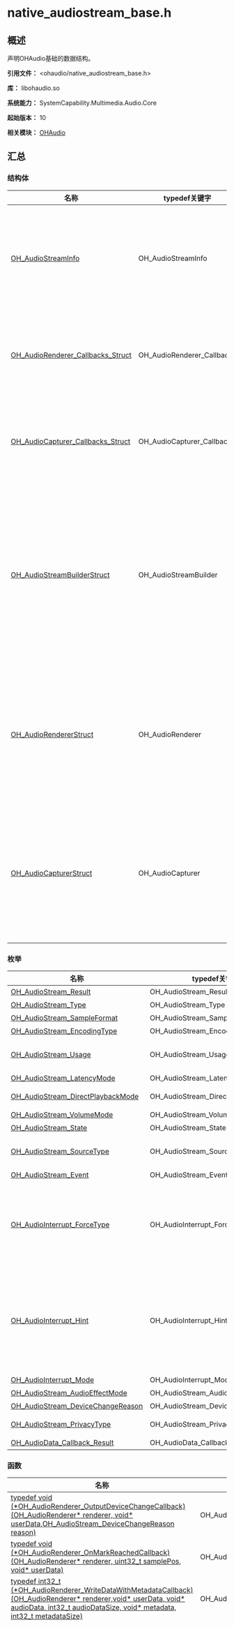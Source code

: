 # native_audiostream_base.h

## 概述

声明OHAudio基础的数据结构。

**引用文件：** <ohaudio/native_audiostream_base.h>

**库：** libohaudio.so

**系统能力：** SystemCapability.Multimedia.Audio.Core

**起始版本：** 10

**相关模块：** [OHAudio](capi-ohaudio.md)

## 汇总

### 结构体

| 名称 | typedef关键字 | 描述 |
| -- | -- | -- |
| [OH_AudioStreamInfo](capi-oh-audiostreaminfo.md) | OH_AudioStreamInfo | 定义音频流信息，用于描述基本音频格式。 |
| [OH_AudioRenderer_Callbacks_Struct](capi-oh-audiorenderer-callbacks-struct.md) | OH_AudioRenderer_Callbacks | 声明输出音频流的回调函数指针。 |
| [OH_AudioCapturer_Callbacks_Struct](capi-oh-audiocapturer-callbacks-struct.md) | OH_AudioCapturer_Callbacks | 声明输入音频流的回调函数指针。 |
| [OH_AudioStreamBuilderStruct](capi-oh-audiostreambuilderstruct.md) | OH_AudioStreamBuilder | 声明音频流的构造器。构造器实例通常被用来设置音频流属性和创建音频流。 |
| [OH_AudioRendererStruct](capi-oh-audiorendererstruct.md) | OH_AudioRenderer | 声明输出音频流。输出音频流的实例被用来播放音频数据。 |
| [OH_AudioCapturerStruct](capi-oh-audiocapturerstruct.md) | OH_AudioCapturer | 声明输入音频流。输入音频流的实例被用来获取音频数据。 |

### 枚举

| 名称 | typedef关键字 | 描述 |
| -- | -- | -- |
| [OH_AudioStream_Result](#oh_audiostream_result) | OH_AudioStream_Result | 音频错误码。 |
| [OH_AudioStream_Type](#oh_audiostream_type) | OH_AudioStream_Type | 音频流类型。 |
| [OH_AudioStream_SampleFormat](#oh_audiostream_sampleformat) | OH_AudioStream_SampleFormat | 定义音频流采样格式。 |
| [OH_AudioStream_EncodingType](#oh_audiostream_encodingtype) | OH_AudioStream_EncodingType | 定义音频流编码类型。 |
| [OH_AudioStream_Usage](#oh_audiostream_usage) | OH_AudioStream_Usage | 定义音频流使用场景。<br>通常用来描述音频输出流的使用场景。 |
| [OH_AudioStream_LatencyMode](#oh_audiostream_latencymode) | OH_AudioStream_LatencyMode | 定义音频时延模式。 |
| [OH_AudioStream_DirectPlaybackMode](#oh_audiostream_directplaybackmode) | OH_AudioStream_DirectPlaybackMode | 定义音频流direct通路播放模式。 |
| [OH_AudioStream_VolumeMode](#oh_audiostream_volumemode) | OH_AudioStream_VolumeMode | 定义音频流音量模式。 |
| [OH_AudioStream_State](#oh_audiostream_state) | OH_AudioStream_State | 定义音频流的状态。 |
| [OH_AudioStream_SourceType](#oh_audiostream_sourcetype) | OH_AudioStream_SourceType | 定义音频流使用场景。<br>通常用来描述音频输入流的使用场景。 |
| [OH_AudioStream_Event](#oh_audiostream_event) | OH_AudioStream_Event | 定义音频事件。 |
| [OH_AudioInterrupt_ForceType](#oh_audiointerrupt_forcetype) | OH_AudioInterrupt_ForceType | 定义音频中断类型。<br>当用户监听到音频中断时，将获取此信息。<br>此类型表示本次音频打断的操作是否已由系统强制执行，具体操作信息（如音频暂停、停止等）可通过[OH_AudioInterrupt_Hint](#oh_audiointerrupt_hint)获取。 |
| [OH_AudioInterrupt_Hint](#oh_audiointerrupt_hint) | OH_AudioInterrupt_Hint | 定义音频中断提示类型。<br>当用户监听到音频中断时，将获取此信息。<br>此类型表示根据焦点策略，当前需要对音频流的具体操作（如暂停、调整音量等）。<br>可以结合[OH_AudioInterrupt_ForceType](#oh_audiointerrupt_forcetype)信息，判断该操作是否已由系统强制执行。 |
| [OH_AudioInterrupt_Mode](#oh_audiointerrupt_mode) | OH_AudioInterrupt_Mode | 定义音频中断模式。 |
| [OH_AudioStream_AudioEffectMode](#oh_audiostream_audioeffectmode) | OH_AudioStream_AudioEffectMode | 定义音效模式。 |
| [OH_AudioStream_DeviceChangeReason](#oh_audiostream_devicechangereason) | OH_AudioStream_DeviceChangeReason | 流设备变更原因。 |
| [OH_AudioStream_PrivacyType](#oh_audiostream_privacytype) | OH_AudioStream_PrivacyType | 用于标识对应播放音频流是否支持被其他应用录制。 |
| [OH_AudioData_Callback_Result](#oh_audiodata_callback_result) | OH_AudioData_Callback_Result | 定义音频数据回调结果。 |

### 函数

| 名称 | typedef关键字 | 描述 |
| -- | -- | -- |
| [typedef void (\*OH_AudioRenderer_OutputDeviceChangeCallback)(OH_AudioRenderer* renderer, void* userData,OH_AudioStream_DeviceChangeReason reason)](#oh_audiorenderer_outputdevicechangecallback) | OH_AudioRenderer_OutputDeviceChangeCallback | 输出音频流设备变更的回调函数。 |
| [typedef void (\*OH_AudioRenderer_OnMarkReachedCallback)(OH_AudioRenderer* renderer, uint32_t samplePos, void* userData)](#oh_audiorenderer_onmarkreachedcallback) | OH_AudioRenderer_OnMarkReachedCallback | 到达标记位置时回调。 |
| [typedef int32_t (\*OH_AudioRenderer_WriteDataWithMetadataCallback)(OH_AudioRenderer* renderer,void* userData, void* audioData, int32_t audioDataSize, void* metadata, int32_t metadataSize)](#oh_audiorenderer_writedatawithmetadatacallback) | OH_AudioRenderer_WriteDataWithMetadataCallback | 该函数指针将指向用于同时写入音频数据和元数据的回调函数。 |
| [typedef OH_AudioData_Callback_Result (\*OH_AudioRenderer_OnWriteDataCallback)(OH_AudioRenderer* renderer, void* userData,void* audioData, int32_t audioDataSize)](#oh_audiorenderer_onwritedatacallback) | OH_AudioRenderer_OnWriteDataCallback | 该函数指针将指向用于写入音频数据的回调函数。<br>回调函数仅用来写入音频数据，请勿在回调函数中调用AudioRenderer相关接口。<br>该函数的返回结果表示填充到缓冲区的数据是否有效。如果结果无效，用户填写的数据将不被播放。回调函数结束后，音频服务会把audioData指针数据放入队列里等待播放，因此请勿在回调外再次更改audioData指向的数据, 且务必保证往audioData填满audioDataSize长度的待播放数据, 否则会导致音频服务播放杂音。 |

## 枚举类型说明

### OH_AudioStream_Result

```
enum OH_AudioStream_Result
```

**描述**

音频错误码。

**起始版本：** 10

| 枚举项 | 描述 |
| -- | -- |
| AUDIOSTREAM_SUCCESS = 0 | 操作成功 |
| AUDIOSTREAM_ERROR_INVALID_PARAM = 1 | 入参错误。 |
| AUDIOSTREAM_ERROR_ILLEGAL_STATE = 2 | 非法状态。 |
| AUDIOSTREAM_ERROR_SYSTEM = 3 | 系统通用错误。 |
| AUDIOSTREAM_ERROR_UNSUPPORTED_FORMAT = 4 | 不支持的音频格式，如不支持的编码类型、采样格式等。<br/>**起始版本：** 19 |

### OH_AudioStream_Type

```
enum OH_AudioStream_Type
```

**描述**

音频流类型。

**起始版本：** 10

| 枚举项 | 描述 |
| -- | -- |
| AUDIOSTREAM_TYPE_RENDERER = 1 | 该类型代表音频流是输出流。 |
| AUDIOSTREAM_TYPE_CAPTURER = 2 | 该类型代表音频流是输入流。 |

### OH_AudioStream_SampleFormat

```
enum OH_AudioStream_SampleFormat
```

**描述**

定义音频流采样格式。

**起始版本：** 10

| 枚举项 | 描述 |
| -- | -- |
| AUDIOSTREAM_SAMPLE_U8 = 0 | Unsigned 8位。 |
| AUDIOSTREAM_SAMPLE_S16LE = 1 | Short 16位小端。 |
| AUDIOSTREAM_SAMPLE_S24LE = 2 | Short 24位小端。 |
| AUDIOSTREAM_SAMPLE_S32LE = 3 | Short 32位小端。 |
| AUDIOSTREAM_SAMPLE_F32LE = 4 | Float 32位小端。<br/>**起始版本：** 17 |

### OH_AudioStream_EncodingType

```
enum OH_AudioStream_EncodingType
```

**描述**

定义音频流编码类型。

**起始版本：** 10

| 枚举项 | 描述 |
| -- | -- |
| AUDIOSTREAM_ENCODING_TYPE_RAW = 0 | PCM编码。        |
| AUDIOSTREAM_ENCODING_TYPE_AUDIOVIVID = 1 | AudioVivid编码。<br/>**起始版本：** 12 |
| AUDIOSTREAM_ENCODING_TYPE_E_AC3 = 2 | E_AC3编码。<br/>**起始版本：** 19      |

### OH_AudioStream_Usage

```
enum OH_AudioStream_Usage
```

**描述**

定义音频流使用场景。<br>通常用来描述音频输出流的使用场景。

**起始版本：** 10

| 枚举项 | 描述 |
| -- | -- |
| AUDIOSTREAM_USAGE_UNKNOWN = 0 | 未知类型。 |
| AUDIOSTREAM_USAGE_MUSIC = 1 | 音乐。 |
| AUDIOSTREAM_USAGE_COMMUNICATION = 2 | VoIP语音通话。 |
| AUDIOSTREAM_USAGE_VOICE_ASSISTANT = 3 | 语音播报。 |
| AUDIOSTREAM_USAGE_ALARM = 4 | 闹钟。 |
| AUDIOSTREAM_USAGE_VOICE_MESSAGE = 5 | 语音消息。 |
| AUDIOSTREAM_USAGE_RINGTONE = 6 | 铃声。 |
| AUDIOSTREAM_USAGE_NOTIFICATION = 7 | 通知。 |
| AUDIOSTREAM_USAGE_ACCESSIBILITY = 8 | 无障碍。 |
| AUDIOSTREAM_USAGE_MOVIE = 10 | 电影或视频。 |
| AUDIOSTREAM_USAGE_GAME = 11 | 游戏。 |
| AUDIOSTREAM_USAGE_AUDIOBOOK = 12 | 有声读物（包括听书、相声、评书）、听新闻、播客等。 |
| AUDIOSTREAM_USAGE_NAVIGATION = 13 | 导航。 |
| AUDIOSTREAM_USAGE_VIDEO_COMMUNICATION = 17 | VoIP视频通话。<br/>**起始版本：** 12 |

### OH_AudioStream_LatencyMode

```
enum OH_AudioStream_LatencyMode
```

**描述**

定义音频时延模式。

**起始版本：** 10

| 枚举项 | 描述 |
| -- | -- |
| AUDIOSTREAM_LATENCY_MODE_NORMAL = 0 | 该模式代表一个普通时延的音频流。 |
| AUDIOSTREAM_LATENCY_MODE_FAST = 1 | 该模式代表一个低时延的音频流。 |

### OH_AudioStream_DirectPlaybackMode

```
enum OH_AudioStream_DirectPlaybackMode
```

**描述**

定义音频流direct通路播放模式。

**起始版本：** 19

| 枚举项 | 描述 |
| -- | -- |
| AUDIOSTREAM_DIRECT_PLAYBACK_NOT_SUPPORTED = 0 | 该模式代表不支持direct通路播放。 |
| AUDIOSTREAM_DIRECT_PLAYBACK_BITSTREAM_SUPPORTED = 1 | 该模式代表支持不解码的direct通路播放。 |
| AUDIOSTREAM_DIRECT_PLAYBACK_PCM_SUPPORTED = 2 | 该模式代表支持pcm编码的direct通路播放。 |

### OH_AudioStream_VolumeMode

```
enum OH_AudioStream_VolumeMode
```

**描述**

定义音频流音量模式。

**起始版本：** 18

| 枚举项 | 描述 |
| -- | -- |
| AUDIOSTREAM_VOLUMEMODE_SYSTEM_GLOBAL = 0 | 系统级音量（默认模式）。 |
| AUDIOSTREAM_VOLUMEMODE_APP_INDIVIDUAL = 1 | 应用级音量。<br>设置为该模式后可以通过提供的接口设置、查询应用音量。 |

### OH_AudioStream_State

```
enum OH_AudioStream_State
```

**描述**

定义音频流的状态。

**起始版本：** 10

| 枚举项 | 描述 |
| -- | -- |
| AUDIOSTREAM_STATE_INVALID = -1 | 不合法的状态。 |
| AUDIOSTREAM_STATE_NEW = 0 | 新创建时的状态。 |
| AUDIOSTREAM_STATE_PREPARED = 1 | 准备状态。 |
| AUDIOSTREAM_STATE_RUNNING = 2 | 工作状态。 |
| AUDIOSTREAM_STATE_STOPPED = 3 | 停止状态。 |
| AUDIOSTREAM_STATE_RELEASED = 4 | 释放状态。 |
| AUDIOSTREAM_STATE_PAUSED = 5 | 暂停状态。 |

### OH_AudioStream_SourceType

```
enum OH_AudioStream_SourceType
```

**描述**

定义音频流使用场景。<br>通常用来描述音频输入流的使用场景。

**起始版本：** 10

| 枚举项 | 描述 |
| -- | -- |
| AUDIOSTREAM_SOURCE_TYPE_INVALID = -1 | 不合法状态。 |
| AUDIOSTREAM_SOURCE_TYPE_MIC = 0 | 录音。 |
| AUDIOSTREAM_SOURCE_TYPE_VOICE_RECOGNITION = 1 | 语音识别。 |
| AUDIOSTREAM_SOURCE_TYPE_PLAYBACK_CAPTURE = 2 | 播放录音。 |
| AUDIOSTREAM_SOURCE_TYPE_VOICE_COMMUNICATION = 7 | 通话。 |
| AUDIOSTREAM_SOURCE_TYPE_VOICE_MESSAGE = 10      | 语音消息。<br/>**起始版本：** 12     |
| AUDIOSTREAM_SOURCE_TYPE_CAMCORDER = 13          | 录像。<br/>**起始版本：** 13       |
| AUDIOSTREAM_SOURCE_TYPE_UNPROCESSED = 14        | 麦克风纯净录音（系统不做任何算法处理）。<br/>**起始版本：** 14 |
| AUDIOSTREAM_SOURCE_TYPE_LIVE = 17        | 直播。<br/>**起始版本：** 20 |

### OH_AudioStream_Event

```
enum OH_AudioStream_Event
```

**描述**

定义音频事件。

**起始版本：** 10

**废弃版本：** 20

| 枚举项 | 描述 |
| -- | -- |
| AUDIOSTREAM_EVENT_ROUTING_CHANGED = 0 | 音频的路由已更改。<br/>**起始版本：** 10<br/>**废弃版本：** 18<br/>**替代接口：** [OH_AudioRenderer_OutputDeviceChangeCallback](#oh_audiorenderer_outputdevicechangecallback) |

### OH_AudioInterrupt_ForceType

```
enum OH_AudioInterrupt_ForceType
```

**描述**

定义音频中断类型。<br>当用户监听到音频中断时，将获取此信息。<br>此类型表示本次音频打断的操作是否已由系统强制执行，具体操作信息（如音频暂停、停止等）可通过[OH_AudioInterrupt_Hint](#oh_audiointerrupt_hint)获取。

**起始版本：** 10

| 枚举项 | 描述 |
| -- | -- |
| AUDIOSTREAM_INTERRUPT_FORCE = 0 | 强制打断类型，即具体操作已由系统强制执行。 |
| AUDIOSTREAM_INTERRUPT_SHAR = 1 | 共享打断类型，即系统不执行具体操作，通过[OH_AudioInterrupt_Hint](#oh_audiointerrupt_hint)提示并建议应用操作，应用可自行决策下一步处理方式。 |

### OH_AudioInterrupt_Hint

```
enum OH_AudioInterrupt_Hint
```

**描述**

定义音频中断提示类型。<br>当用户监听到音频中断时，将获取此信息。<br>此类型表示根据焦点策略，当前需要对音频流的具体操作（如暂停、调整音量等）。<br>可以结合[OH_AudioInterrupt_ForceType](#oh_audiointerrupt_forcetype)信息，判断该操作是否已由系统强制执行。

**起始版本：** 10

| 枚举项 | 描述 |
| -- | -- |
| AUDIOSTREAM_INTERRUPT_HINT_NONE = 0 | 不提示。 |
| AUDIOSTREAM_INTERRUPT_HINT_RESUME = 1 | 提示音频恢复，应用可主动触发开始渲染或开始采集的相关操作。<br>此操作无法由系统强制执行，其对应的[OH_AudioInterrupt_ForceType](#oh_audiointerrupt_forcetype)一定为AUDIOSTREAM_INTERRUPT_SHARE类型。 |
| AUDIOSTREAM_INTERRUPT_HINT_PAUSE = 2 | 提示音频暂停，暂时失去音频焦点。<br>后续待焦点可用时，会出现AUDIOSTREAM_INTERRUPT_HINT_RESUME事件。 |
| AUDIOSTREAM_INTERRUPT_HINT_STOP = 3 | 提示音频停止，彻底失去音频焦点。 |
| AUDIOSTREAM_INTERRUPT_HINT_DUCK = 4 | 提示音频躲避开始，音频降低音量播放，而不会停止。 |
| AUDIOSTREAM_INTERRUPT_HINT_UNDUCK = 5 | 提示音量躲避结束，音频恢复正常音量。 |

### OH_AudioInterrupt_Mode

```
enum OH_AudioInterrupt_Mode
```

**描述**

定义音频中断模式。

**起始版本：** 12

| 枚举项 | 描述 |
| -- | -- |
| AUDIOSTREAM_INTERRUPT_MODE_SHARE = 0 | 共享模式。 |
| AUDIOSTREAM_INTERRUPT_MODE_INDEPENDENT = 1 | 独立模式。 |

### OH_AudioStream_AudioEffectMode

```
enum OH_AudioStream_AudioEffectMode
```

**描述**

定义音效模式。

**起始版本：** 12

| 枚举项 | 描述 |
| -- | -- |
| EFFECT_NONE = 0 | 无音效模式。 |
| EFFECT_DEFAULT = 1 | 默认音效模式。 |

### OH_AudioStream_DeviceChangeReason

```
enum OH_AudioStream_DeviceChangeReason
```

**描述**

流设备变更原因。

**起始版本：** 11

| 枚举项 | 描述 |
| -- | -- |
| REASON_UNKNOWN = 0 | 未知原因。 |
| REASON_NEW_DEVICE_AVAILABLE = 1 | 新设备可用。 |
| REASON_OLD_DEVICE_UNAVAILABLE = 2 | 旧设备不可用。当报告此原因时，应用程序应考虑暂停音频播放。 |
| REASON_OVERRODE = 3 | 用户或系统强制选择切换。 |

### OH_AudioStream_PrivacyType

```
enum OH_AudioStream_PrivacyType
```

**描述**

用于标识对应播放音频流是否支持被其他应用录制。

**起始版本：** 12

| 枚举项 | 描述 |
| -- | -- |
| AUDIO_STREAM_PRIVACY_TYPE_PUBLIC = 0 | 表示音频流可以被其他应用录制。 |
| AUDIO_STREAM_PRIVACY_TYPE_PRIVATE = 1 | 表示音频流不可以被其他应用录制。 |

### OH_AudioData_Callback_Result

```
enum OH_AudioData_Callback_Result
```

**描述**

定义音频数据回调结果。

**起始版本：** 12

| 枚举项 | 描述 |
| -- | -- |
| AUDIO_DATA_CALLBACK_RESULT_INVALID = -1 | 表示音频数据回调结果无效，且音频数据不播放。 |
| AUDIO_DATA_CALLBACK_RESULT_VALID = 0 | 表示音频数据回调结果有效，将播放音频数据。 |


## 函数说明

### OH_AudioRenderer_OutputDeviceChangeCallback()

```
typedef void (*OH_AudioRenderer_OutputDeviceChangeCallback)(OH_AudioRenderer* renderer, void* userData,OH_AudioStream_DeviceChangeReason reason)
```

**描述**

输出音频流设备变更的回调函数。

**起始版本：** 11


**参数：**

| 参数项 | 描述 |
| -- | -- |
| [OH_AudioRenderer](capi-oh-audiorendererstruct.md)* renderer | 指向[OH_AudioStreamBuilder_GenerateRenderer](capi-native-audiostreambuilder-h.md#oh_audiostreambuilder_generaterenderer)创建的音频流实例。 |
|  void* userData | 指向通过回调函数传递的应用数据指针。 |
| [OH_AudioStream_DeviceChangeReason](#oh_audiostream_devicechangereason) reason | 流设备变更原因。 |

### OH_AudioRenderer_OnMarkReachedCallback()

```
typedef void (*OH_AudioRenderer_OnMarkReachedCallback)(OH_AudioRenderer* renderer, uint32_t samplePos, void* userData)
```

**描述**

到达标记位置时回调。

**起始版本：** 12


**参数：**

| 参数项 | 描述 |
| -- | -- |
| [OH_AudioRenderer](capi-oh-audiorendererstruct.md)* renderer | 指向[OH_AudioStreamBuilder_GenerateRenderer](capi-native-audiostreambuilder-h.md#oh_audiostreambuilder_generaterenderer)创建的音频流实例。 |
|  uint32_t samplePos | 设置目标标记位置。 |
|  void* userData | 指向通过回调函数传递的应用数据指针。 |

### OH_AudioRenderer_WriteDataWithMetadataCallback()

```
typedef int32_t (*OH_AudioRenderer_WriteDataWithMetadataCallback)(OH_AudioRenderer* renderer,void* userData, void* audioData, int32_t audioDataSize, void* metadata, int32_t metadataSize)
```

**描述**

该函数指针将指向用于同时写入音频数据和元数据的回调函数。

**起始版本：** 12


**参数：**

| 参数项 | 描述 |
| -- | -- |
| [OH_AudioRenderer](capi-oh-audiorendererstruct.md)* renderer | 指向[OH_AudioStreamBuilder_GenerateRenderer](capi-native-audiostreambuilder-h.md#oh_audiostreambuilder_generaterenderer)创建的音频流实例。 |
| void* userData | 指向通过回调函数传递的应用数据指针。 |
|  void* audioData | 指向用户写入的音频数据的指针。 |
|  int32_t audioDataSize | 用户写入的音频数据的数据长度，以字节为单位。 |
|  void* metadata | 指向用户写入的元数据的指针。 |
|  int32_t metadataSize | 用户写入的元数据的数据长度，以字节为单位。 |

**返回：**

| 类型 | 说明 |
| -- | -- |
| int32_t | 用户返回的回调函数的错误码。 |

### OH_AudioRenderer_OnWriteDataCallback()

```
typedef OH_AudioData_Callback_Result (*OH_AudioRenderer_OnWriteDataCallback)(OH_AudioRenderer* renderer, void* userData,void* audioData, int32_t audioDataSize)
```

**描述**

该函数指针将指向用于写入音频数据的回调函数。<br>回调函数仅用来写入音频数据，请勿在回调函数中调用AudioRenderer相关接口。<br>该函数的返回结果表示填充到缓冲区的数据是否有效。如果结果无效，用户填写的数据将不被播放。回调函数结束后，音频服务会把audioData指针数据放入队列里等待播放，因此请勿在回调外再次更改audioData指向的数据, 且务必保证往audioData填满audioDataSize长度的待播放数据, 否则会导致音频服务播放杂音。<br>参数audioDataSize可以通过[OH_AudioStreamBuilder_SetFrameSizeInCallback](capi-native-audiostreambuilder-h.md#oh_audiostreambuilder_setframesizeincallback)设置。

**起始版本：** 12


**参数：**

| 参数项 | 描述 |
| -- | -- |
| [OH_AudioRenderer](capi-oh-audiorendererstruct.md)* renderer | 指向[OH_AudioStreamBuilder_GenerateRenderer](capi-native-audiostreambuilder-h.md#oh_audiostreambuilder_generaterenderer)创建的音频流实例。 |
|  void* userData | 指向通过回调函数传递的应用数据指针。 |
| void* audioData | 指向用户写入的音频数据的指针。 |
|  int32_t audioDataSize | 用户写入的音频数据的数据长度，以字节为单位。 |

**返回：**

| 类型 | 说明 |
| -- | -- |
| [OH_AudioData_Callback_Result](#oh_audiodata_callback_result) | AUDIO_DATA_CALLBACK_RESULT_INVALID：音频数据回调结果无效，且音频数据不播放。<br>        AUDIO_DATA_CALLBACK_RESULT_VALID：音频数据回调结果有效，将播放音频数据。 |


